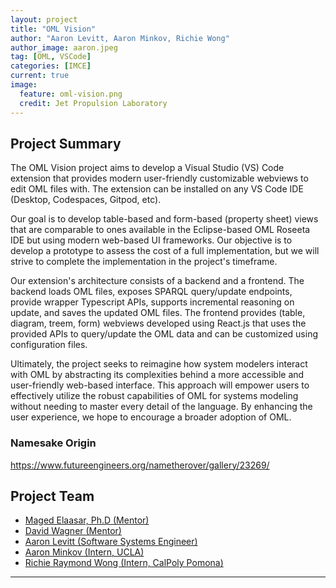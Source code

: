 ```yaml
---
layout: project
title: "OML Vision"
author: "Aaron Levitt, Aaron Minkov, Richie Wong"
author_image: aaron.jpeg
tag: [OML, VSCode]
categories: [IMCE]
current: true
image:
  feature: oml-vision.png
  credit: Jet Propulsion Laboratory
---
```


## Project Summary

The OML Vision project aims to develop a Visual Studio (VS) Code extension that provides modern user-friendly customizable webviews to edit OML files with. The extension can be installed on any VS Code IDE (Desktop, Codespaces, Gitpod, etc).

Our goal is to develop table-based and form-based (property sheet) views that are comparable to ones available in the Eclipse-based OML Roseeta IDE but using modern web-based UI frameworks. Our objective is to develop a prototype to assess the cost of a full implementation, but we will strive to complete the implementation in the project's timeframe.

Our extension's architecture consists of a backend and a frontend. The backend loads OML files, exposes SPARQL query/update endpoints, provide wrapper Typescript APIs, supports incremental reasoning on update, and saves the updated OML files. The frontend provides (table, diagram, treem, form) webviews developed using React.js that uses the provided APIs to query/update the OML data and can be customized using configuration files.

Ultimately, the project seeks to reimagine how system modelers interact with OML by abstracting its complexities behind a more accessible and user-friendly web-based interface.  This approach will empower users to effectively utilize the robust capabilities of OML for systems modeling without needing to master every detail of the language. By enhancing the user experience, we hope to encourage a broader adoption of OML.

### Namesake Origin

<https://www.futureengineers.org/nametherover/gallery/23269/>

## Project Team

- [Maged Elaasar, Ph.D (Mentor)](/contributors/Maged%20Elaasar.html)
- [David Wagner (Mentor)](/contributors/David%20Wagner.html)
- [Aaron Levitt (Software Systems Engineer)](/contributors/Aaron%20Levitt.html)
- [Aaron Minkov (Intern, UCLA)](https://www.linkedin.com/in/aaronminkov)
- [Richie Raymond Wong (Intern, CalPoly Pomona)](https://www.linkedin.com/in/raymond-exe)

---